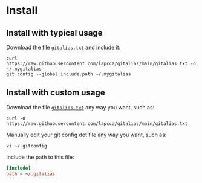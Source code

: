 # Install


## Install with typical usage

Download the file [`gitalias.txt`](../../gitalias.txt) and include it:

```shell
curl https://raw.githubusercontent.com/lapcca/gitalias/main/gitalias.txt -o ~/.mygitalias
git config --global include.path ~/.mygitalias
```


## Install with custom usage

Download the file [`gitalias.txt`](../../gitalias.txt) any way you want, such as:

```shell
curl -O https://raw.githubusercontent.com/lapcca/gitalias/main/gitalias.txt
```

Manually edit your git config dot file any way you want, such as:

```shell
vi ~/.gitconfig
```

Include the path to this file:

```toml
[include]
path = ~/.gitalias
```
